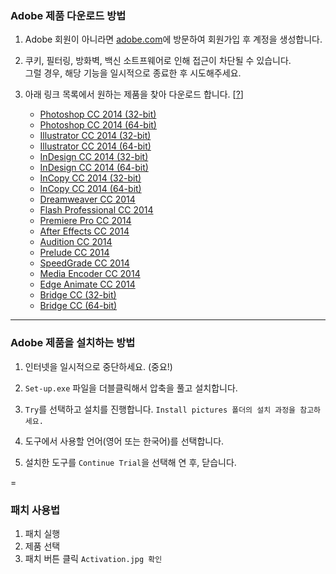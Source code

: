 ### Adobe 제품 다운로드 방법

1. Adobe 회원이 아니라면 [adobe.com](https://www.adobe.com/)에 방문하여 회원가입 후 계정을 생성합니다.

2. 쿠키, 필터링, 방화벽, 백신 소트프웨어로 인해 접근이 차단될 수 있습니다.<br>그럴 경우, 해당 기능을 일시적으로 종료한 후 시도해주세요.

3. 아래 링크 목록에서 원하는 제품을 찾아 다운로드 합니다. [[?](http://www.adobe.com/cfusion/tdrc/index.cfm?product=photoshop_lightroom '아래 링크를 클릭해도 다운로드가 안되면 여기를 클릭한 후 다시 시도합니다.')]

	* [Photoshop CC 2014 (32-bit)](http://prodesigntools.com/download/pub/adobe/photoshop/win/cc/AdobePhotoshop2014-32bit-mul.zip)
	* [Photoshop CC 2014 (64-bit)](http://prodesigntools.com/trials3/AdobeProducts/PHSP/15/win64/Photoshop_15_LS20_win64.7z)
	* [Illustrator CC 2014 (32-bit)](http://prodesigntools.com/download/pub/adobe/illustrator/win/18.x/AdobeIllustrator18.zip)
	* [Illustrator CC 2014 (64-bit)](http://prodesigntools.com/trials3/AdobeProducts/ILST/18/win64/Illustrator_18_LS20_win64.7z)
	* [InDesign CC 2014 (32-bit)](http://prodesigntools.com/download/pub/adobe/indesign/win/10.x/AdobeInDesign10-Mul-x32.zip)
	* [InDesign CC 2014 (64-bit)](http://prodesigntools.com/trials3/AdobeProducts/IDSN/10/win64/InDesign_10_LS20_Win64.7z)
	* [InCopy CC 2014 (32-bit)](http://prodesigntools.com/download/pub/adobe/incopy/win/10.x/AdobeInCopy10-Mul-x32.zip)
	* [InCopy CC 2014 (64-bit)](http://prodesigntools.com/trials3/AdobeProducts/AICY/10/win64/InCopy_10_LS20_Win64.7z)
	* [Dreamweaver CC 2014](http://prodesigntools.com/trials3/AdobeProducts/DRWV/14/win32/Dreamweaver_14_LS20.exe)
	* [Flash Professional CC 2014](http://prodesigntools.com/trials3/AdobeProducts/FLPR/14/win64/Flash_Professional_14_LS20.exe)
	* [Premiere Pro CC 2014](http://prodesigntools.com/trials3/AdobeProducts/PPRO/8/win64/PremierePro_8_LS20.7z)
	* [After Effects CC 2014](http://prodesigntools.com/trials3/AdobeProducts/AEFT/13/win64/AfterEffects_13_LS20.7z)
	* [Audition CC 2014](http://prodesigntools.com/trials3/AdobeProducts/AUDT/7/win64/Audition_7_LS20.exe)
	* [Prelude CC 2014](http://prodesigntools.com/trials3/AdobeProducts/PRLD/3/win64/Prelude_3_LS20.exe)
	* [SpeedGrade CC 2014](http://prodesigntools.com/trials3/AdobeProducts/SPGD/8/win64/SpeedGrade_8_LS20.exe)
	* [Media Encoder CC 2014](http://prodesigntools.com/trials3/AdobeProducts/AME/8/win64/AdobeMediaEncoder_8_LS20.exe)
	* [Edge Animate CC 2014](http://prodesigntools.com/trials3/AdobeProducts/EDGE/4/win32/Edge_Animate_4_LS17.exe)
	* [Bridge CC (32-bit)](http://prodesigntools.com/trials3/AdobeProducts/KBRG/6/win32/Bridge_6_LS20_win32.exe)
	* [Bridge CC (64-bit)](http://prodesigntools.com/trials3/AdobeProducts/KBRG/6/win64/Bridge_6_LS20_win64.exe)

---

### Adobe 제품을 설치하는 방법

1. 인터넷을 일시적으로 중단하세요. (중요!)

2. `Set-up.exe` 파일을 더블클릭해서 압축을 풀고 설치합니다.

3. `Try`를 선택하고 설치를 진행합니다. `Install pictures 폴더의 설치 과정을 참고하세요.`

4. 도구에서 사용할 언어(영어 또는 한국어)를 선택합니다.

5. 설치한 도구를 `Continue Trial`을 선택해 연 후, 닫습니다.

=

### 패치 사용법

1. 패치 실행
2. 제품 선택
3. 패치 버튼 클릭 `Activation.jpg 확인`
